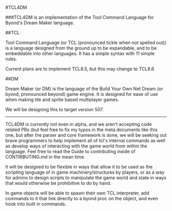 #TCL4DM

###TCL4DM is an implementation of the Tool Command Language for Byond's Dream Maker language.

##TCL

Tool Command Language (or TCL (pronounced tickle when not spelled out)) is a language designed from the ground up to be expandable, and to be embeddable into other languages. It has a simple syntax with 11 simple rules.

Current plans are to implement TCL8.5, but this may change to TCL8.6

##DM

Dream Maker (or DM) is the language of the Build Your Own Net Dream (or byond, pronounced beyond) game engine. It is designed for ease of use when making tile and sprite based multiplayer games.

We will be designing this to target version 507.

***

TCL4DM is currently not even in alpha, and we aren't accepting code related PRs (but feel free to fix my typos in the meta documents like this one, but after the parser and core framework is done, we will be seeking out brave programmers to help implement all of tcl's internal commands as well as develop ways of interacting with the game world from within the language. Feel free to read the Guide to contributing inside of CONTRIBUTING.md in the mean time.

It will be designed to be flexible in ways that allow it to be used as the scripting language of in game machinery/structures by players, or as a way for admins to design scripts to manipulate the game world and state in ways that would otherwise be prohibitive to do by hand.

In game objects will be able to spawn their own TCL interpreter, add commands to it that link directly to a byond proc on the object, and even hook into built in commands.

